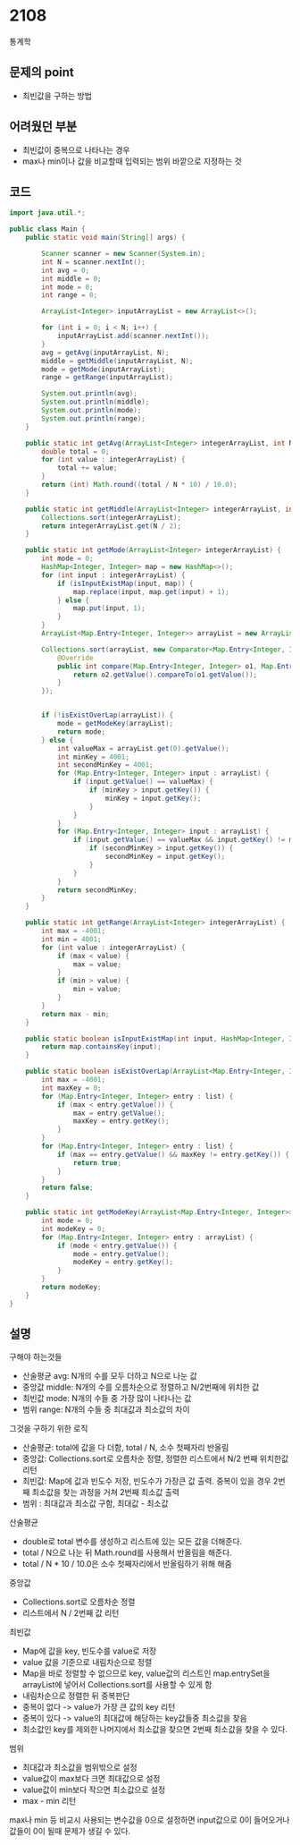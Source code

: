 # 2108
통계학
## 문제의 point 
- 최빈값을 구하는 방법

## 어려웠던 부분
- 최빈값이 중복으로 나타나는 경우
- max나 min이나 값을 비교할때 입력되는 범위 바깥으로 지정하는 것
## 코드
```java
import java.util.*;

public class Main {
    public static void main(String[] args) {

        Scanner scanner = new Scanner(System.in);
        int N = scanner.nextInt();
        int avg = 0;
        int middle = 0;
        int mode = 0;
        int range = 0;

        ArrayList<Integer> inputArrayList = new ArrayList<>();

        for (int i = 0; i < N; i++) {
            inputArrayList.add(scanner.nextInt());
        }
        avg = getAvg(inputArrayList, N);
        middle = getMiddle(inputArrayList, N);
        mode = getMode(inputArrayList);
        range = getRange(inputArrayList);

        System.out.println(avg);
        System.out.println(middle);
        System.out.println(mode);
        System.out.println(range);
    }

    public static int getAvg(ArrayList<Integer> integerArrayList, int N) {
        double total = 0;
        for (int value : integerArrayList) {
            total += value;
        }
        return (int) Math.round((total / N * 10) / 10.0);
    }

    public static int getMiddle(ArrayList<Integer> integerArrayList, int N) {
        Collections.sort(integerArrayList);
        return integerArrayList.get(N / 2);
    }

    public static int getMode(ArrayList<Integer> integerArrayList) {
        int mode = 0;
        HashMap<Integer, Integer> map = new HashMap<>();
        for (int input : integerArrayList) {
            if (isInputExistMap(input, map)) {
                map.replace(input, map.get(input) + 1);
            } else {
                map.put(input, 1);
            }
        }
        ArrayList<Map.Entry<Integer, Integer>> arrayList = new ArrayList(map.entrySet());

        Collections.sort(arrayList, new Comparator<Map.Entry<Integer, Integer>>() {
            @Override
            public int compare(Map.Entry<Integer, Integer> o1, Map.Entry<Integer, Integer> o2) {
                return o2.getValue().compareTo(o1.getValue());
            }
        });


        if (!isExistOverLap(arrayList)) {
            mode = getModeKey(arrayList);
            return mode;
        } else {
            int valueMax = arrayList.get(0).getValue();
            int minKey = 4001;
            int secondMinKey = 4001;
            for (Map.Entry<Integer, Integer> input : arrayList) {
                if (input.getValue() == valueMax) {
                    if (minKey > input.getKey()) {
                        minKey = input.getKey();
                    }
                }
            }
            for (Map.Entry<Integer, Integer> input : arrayList) {
                if (input.getValue() == valueMax && input.getKey() != minKey) {
                    if (secondMinKey > input.getKey()) {
                        secondMinKey = input.getKey();
                    }
                }
            }
            return secondMinKey;
        }
    }

    public static int getRange(ArrayList<Integer> integerArrayList) {
        int max = -4001;
        int min = 4001;
        for (int value : integerArrayList) {
            if (max < value) {
                max = value;
            }
            if (min > value) {
                min = value;
            }
        }
        return max - min;
    }

    public static boolean isInputExistMap(int input, HashMap<Integer, Integer> map) {
        return map.containsKey(input);
    }

    public static boolean isExistOverLap(ArrayList<Map.Entry<Integer, Integer>> list) {
        int max = -4001;
        int maxKey = 0;
        for (Map.Entry<Integer, Integer> entry : list) {
            if (max < entry.getValue()) {
                max = entry.getValue();
                maxKey = entry.getKey();
            }
        }
        for (Map.Entry<Integer, Integer> entry : list) {
            if (max == entry.getValue() && maxKey != entry.getKey()) {
                return true;
            }
        }
        return false;
    }

    public static int getModeKey(ArrayList<Map.Entry<Integer, Integer>> arrayList) {
        int mode = 0;
        int modeKey = 0;
        for (Map.Entry<Integer, Integer> entry : arrayList) {
            if (mode < entry.getValue()) {
                mode = entry.getValue();
                modeKey = entry.getKey();
            }
        }
        return modeKey;
    }
}

```

## 설명 
구해야 하는것들
- 산술평균 avg: N개의 수를 모두 더하고 N으로 나눈 값 
- 중앙값 middle: N개의 수를 오름차순으로 정렬하고 N/2번째에 위치한 값
- 최빈값 mode: N개의 수들 중 가장 많이 나타나는 값
- 범위 range: N개의 수들 중 최대값과 최소값의 차이

그것을 구하기 위한 로직
- 산술평균: total에 값을 다 더함, total / N, 소수 첫째자리 반올림
- 중앙값: Collections.sort로 오름차순 정렬, 정렬한 리스트에서 N/2 번째 위치한값 리턴
- 최빈값: Map에 값과 빈도수 저장, 빈도수가 가장큰 값 출력. 중복이 있을 경우 2번째 최소값을 찾는 과정을 거쳐 2번째 최소값 출력
- 범위 : 최대값과 최소값 구함, 최대값 - 최소값

산술평균
- double로 total 변수를 생성하고 리스트에 있는 모든 값을 더해준다.
- total / N으로 나눈 뒤 Math.round를 사용해서 반올림을 해준다.
- total / N * 10 / 10.0은 소수 첫째자리에서 반올림하기 위해 해줌

중앙값
- Collections.sort로 오름차순 정렬
- 리스트에서 N / 2번째 값 리턴

최빈값
- Map에 값을 key, 빈도수를 value로 저장
- value 값을 기준으로 내림차순으로 정렬
- Map을 바로 정렬할 수 없으므로 key, value값의 리스트인 map.entrySet을 arrayList에 넣어서 Collections.sort를 사용할 수 있게 함
- 내림차순으로 정렬한 뒤 중복판단
- 중복이 없다 -> value가 가장 큰 값의 key 리턴
- 중복이 있다 -> value의 최대값에 해당하는 key값들중 최소값을 찾음
- 최소값인 key를 제외한 나머지에서 최소값을 찾으면 2번째 최소값을 찾을 수 있다.

범위
- 최대값과 최소값을 범위밖으로 설정
- value값이 max보다 크면 최대값으로 설정
- value값이 min보다 작으면 최소값으로 설정
- max - min 리턴


max나 min 등 비교시 사용되는 변수값을 0으로 설정하면 input값으로 0이 들어오거나 값들이 0이 될때 문제가 생길 수 있다.